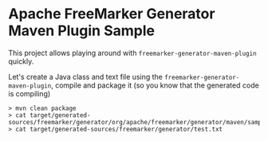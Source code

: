 Apache FreeMarker Generator Maven Plugin Sample
=============================================================================

This project allows playing around with `freemarker-generator-maven-plugin` quickly. 

Let's create a Java class and text file using the `freemarker-generator-maven-plugin`, compile and package it (so you know that the generated code is compiling)

```text
> mvn clean package
> cat target/generated-sources/freemarker/generator/org/apache/freemarker/generator/maven/sample/HelloWorld.java 
> cat target/generated-sources/freemarker/generator/test.txt
```

